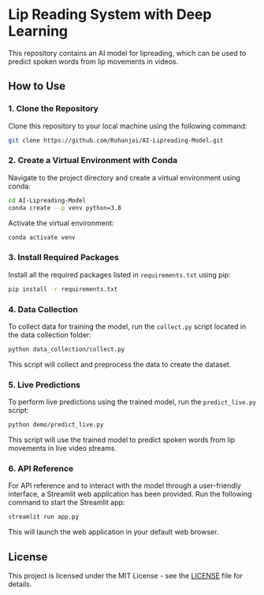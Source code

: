# Lip Reading System with Deep Learning

This repository contains an AI model for lipreading, which can be used to predict spoken words from lip movements in videos.

## How to Use

### 1. Clone the Repository

Clone this repository to your local machine using the following command:

```bash
git clone https://github.com/Rohanjai/AI-Lipreading-Model.git
```

### 2. Create a Virtual Environment with Conda

Navigate to the project directory and create a virtual environment using conda:

```bash
cd AI-Lipreading-Model
conda create --p venv python=3.8
```

Activate the virtual environment:

```bash
conda activate venv
```

### 3. Install Required Packages

Install all the required packages listed in `requirements.txt` using pip:

```bash
pip install -r requirements.txt
```

### 4. Data Collection

To collect data for training the model, run the `collect.py` script located in the data collection folder:

```bash
python data_collection/collect.py
```

This script will collect and preprocess the data to create the dataset.

### 5. Live Predictions

To perform live predictions using the trained model, run the `predict_live.py` script:

```bash
python demo/predict_live.py
```

This script will use the trained model to predict spoken words from lip movements in live video streams.

### 6. API Reference

For API reference and to interact with the model through a user-friendly interface, a Streamlit web application has been provided. Run the following command to start the Streamlit app:

```bash
streamlit run app.py
```

This will launch the web application in your default web browser.

## License

This project is licensed under the MIT License - see the [LICENSE](LICENSE) file for details.
